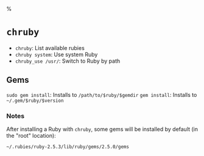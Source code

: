 %

# `chruby`

- `chruby`: List available rubies
- `chruby system`: Use system Ruby
- `chruby_use /usr/`: Switch to Ruby by path

## Gems

`sudo gem install`: Installs to `/path/to/$ruby/$gemdir`
`gem install`: Installs to `~/.gem/$ruby/$version`

### Notes

After installing a Ruby with `chruby`, some gems will be installed by default (in the "root" location):

	~/.rubies/ruby-2.5.3/lib/ruby/gems/2.5.0/gems
